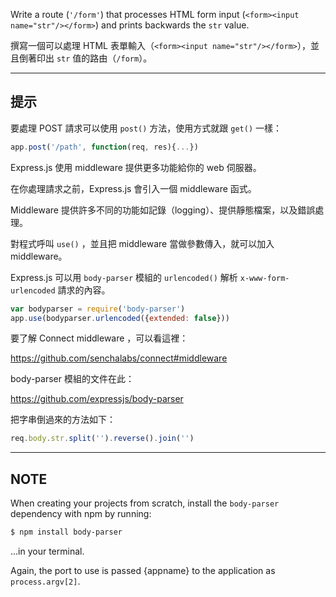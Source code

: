 Write a route (`'/form'`) that processes HTML form input
(`<form><input name="str"/></form>`) and prints backwards the `str` value.

撰寫一個可以處理 HTML 表單輸入（`<form><input name="str"/></form>`），並且倒著印出 `str` 值的路由（`/form`）。

-----------------------------

## 提示

要處理 POST 請求可以使用 `post()` 方法，使用方式就跟 `get()` 一樣：

```js
app.post('/path', function(req, res){...})
```

Express.js 使用 middleware 提供更多功能給你的 web 伺服器。

在你處理請求之前，Express.js 會引入一個 middleware 函式。

Middleware 提供許多不同的功能如記錄（logging）、提供靜態檔案，以及錯誤處理。

對程式呼叫 `use()` ，並且把 middleware 當做參數傳入，就可以加入 middleware。

Express.js 可以用 `body-parser` 模組的 `urlencoded()` 解析 `x-www-form-urlencoded` 請求的內容。

```js
var bodyparser = require('body-parser')
app.use(bodyparser.urlencoded({extended: false}))
```

要了解 Connect middleware ，可以看這裡：

  https://github.com/senchalabs/connect#middleware

body-parser 模組的文件在此：

  https://github.com/expressjs/body-parser

把字串倒過來的方法如下：

```js
req.body.str.split('').reverse().join('')
```

-----------------------------

## NOTE

When creating your projects from scratch, install the `body-parser` dependency
with npm by running:

```sh
$ npm install body-parser
```

…in your terminal.

Again, the port to use is passed {appname} to the application as `process.argv[2]`.
